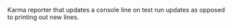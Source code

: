 Karma reporter that updates a console line on test run updates as opposed to
printing out new lines.
